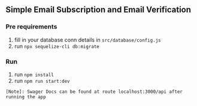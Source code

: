 ## Simple Email Subscription and Email Verification

### Pre requirements
1. fill in your database conn details in `src/database/config.js`
2. run `npx sequelize-cli db:migrate`

### Run
1. run `npm install`
2. run `npm run start:dev`

`[Note]: Swager Docs can be found at route localhost:3000/api after running the app`
